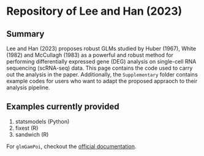 # Repository of Lee and Han (2023)

## Summary
Lee and Han (2023) proposes robust GLMs studied by Huber (1967), White (1982) and McCullagh (1983) as a powerful and robust method for performing differentially expressed gene (DEG) analysis on single-cell RNA sequencing (scRNA-seq) data. This page contains the code used to carry out the analysis in the paper.
Additionally, the `Supplementary` folder contains example codes for users who want to adapt the proposed appraoch to their analysis pipeline.

## Examples currently provided

1. statsmodels (Python)
2. fixest (R)
3. sandwich (R)

For `glmGamPoi`, checkout the [official documentation](https://bioconductor.org/packages/release/bioc/html/glmGamPoi.html).
